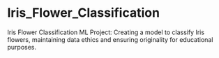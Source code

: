 # Iris_Flower_Classification
Iris Flower Classification ML Project: Creating a model to classify Iris flowers, maintaining data ethics and ensuring originality for educational purposes.
